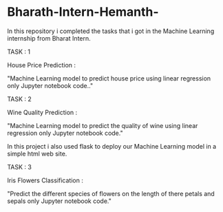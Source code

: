 # Bharath-Intern-Hemanth-

In this repository i completed the tasks that i got in the Machine Learning internship from Bharat Intern.

TASK : 1

House Price Prediction :

"Machine Learning model to predict house price using linear regression only Jupyter notebook code.."


TASK : 2

Wine Quality Prediction :

"Machine Learning model to predict the quality of wine using linear regression only Jupyter notebook code."

In this project i also used flask to deploy our Machine Learning model in a simple html web site.


TASK : 3

Iris Flowers Classification :

"Predict the different species of flowers on the length of there petals and sepals only Jupyter notebook code."
